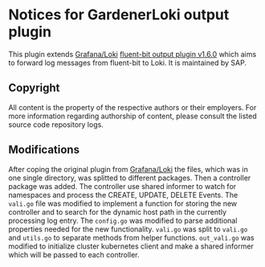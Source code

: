 # Notices for GardenerLoki output plugin

This plugin extends [Grafana/Loki](https://github.com/grafana/vali) [fluent-bit output plugin v1.6.0](https://github.com/grafana/vali/tree/v1.6.0/cmd/fluent-bit) which aims to forward log messages from fluent-bit to Loki. It is maintained by SAP.

## Copyright

All content is the property of the respective authors or their employers. For
more information regarding authorship of content, please consult the listed
source code repository logs.

## Modifications

After coping the original plugin from [Grafana/Loki](https://github.com/grafana/vali/tree/v1.6.0/cmd/fluent-bit) the files, which was in one single directory, was splitted to different packages. Then a controller package was added. The controller use shared informer to watch for namespaces and process the CREATE, UPDATE, DELETE Events. The `vali.go` file was modified to implement a function for storing the new controller and to search for the dynamic host path in the currently processing log entry. The `config.go` was modified to parse additional properties needed for the new functionality. `vali.go` was split to `vali.go` and `utils.go` to separate methods from helper functions. `out_vali.go` was modified to initialize cluster kubernetes client and make a shared informer which will be passed to each controller.